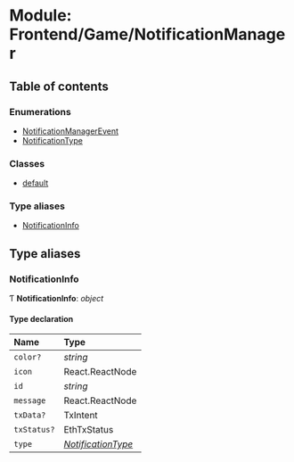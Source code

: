 # Module: Frontend/Game/NotificationManager

## Table of contents

### Enumerations

- [NotificationManagerEvent](../enums/frontend_game_notificationmanager.notificationmanagerevent.md)
- [NotificationType](../enums/frontend_game_notificationmanager.notificationtype.md)

### Classes

- [default](../classes/frontend_game_notificationmanager.default.md)

### Type aliases

- [NotificationInfo](frontend_game_notificationmanager.md#notificationinfo)

## Type aliases

### NotificationInfo

Ƭ **NotificationInfo**: _object_

#### Type declaration

| Name        | Type                                                                                 |
| :---------- | :----------------------------------------------------------------------------------- |
| `color?`    | _string_                                                                             |
| `icon`      | React.ReactNode                                                                      |
| `id`        | _string_                                                                             |
| `message`   | React.ReactNode                                                                      |
| `txData?`   | TxIntent                                                                             |
| `txStatus?` | EthTxStatus                                                                          |
| `type`      | [_NotificationType_](../enums/frontend_game_notificationmanager.notificationtype.md) |

